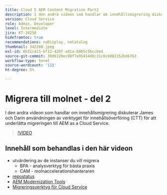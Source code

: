 ```yaml
---
title: Cloud 5 AEM Content Migration Part2
description: I den andra videon som handlar om innehållsmigrering diskuterar James och Darin användningen av verktyget för innehållsöverföring (CTT) för att underlätta migreringen till AEM as a Cloud Service.
version: Cloud Service
role: Admin, Developer
level: Intermediate
jira: KT-10258
hidefromtoc: true
recommendations: noDisplay, noCatalog
thumbnail: 342268.jpeg
exl-id: 8b31c415-bf12-420f-a81a-6065c56ccbed
source-git-commit: 30d6120ec99f7a95414dbc31c0cb002152bd6763
workflow-type: tm+mt
source-wordcount: '115'
ht-degree: 5%

---
```


# Migrera till molnet - del 2

I den andra videon som handlar om innehållsmigrering diskuterar James och Darin användningen av verktyget för innehållsöverföring (CTT) för att underlätta migreringen till AEM as a Cloud Service.

>[!VIDEO](https://video.tv.adobe.com/v/342268?quality=12&learn=on)

## Innehåll som behandlas i den här videon

+ utvärdering av de instanser du vill migrera
   + BPA - analysverktyg för bästa praxis
   + CAM - molnaccelerationshanteraren
+ [repostatus](https://github.com/chetanmeh/oak-console-scripts/tree/master/src/main/groovy/repostats)
+ [AEM Modernization Tools](https://opensource.adobe.com/aem-modernize-tools/)
+ [Migreringsverktyg för Cloud Service](https://github.com/adobe/aem-cloud-service-source-migration)
